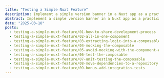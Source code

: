 ```yaml
---
title: "Testing a Simple Nuxt Feature"
description: Implement a simple version banner in a Nuxt app as a practical guide to learning how to write tests in Nuxt.
abstract: Implement a simple version banner in a Nuxt app as a practical guide to learning how to write tests in Nuxt.
date: "2025-03-18"
posts:
  - testing-a-simple-nuxt-feature/01-how-to-share-development-process
  - testing-a-simple-nuxt-feature/02-all-in-one-component
  - testing-a-simple-nuxt-feature/03-extracting-logic-into-a-composable
  - testing-a-simple-nuxt-feature/04-mocking-the-composable
  - testing-a-simple-nuxt-feature/05-avoid-mocking-with-the-component-wrapper-pattern
  - testing-a-simple-nuxt-feature/06-test-the-composable
  - testing-a-simple-nuxt-feature/07-unit-testing-the-composable
  - testing-a-simple-nuxt-feature/08-move-dependencies-to-a-repository
  - testing-a-simple-nuxt-feature/09-bonus-add-integration-tests
---
```


